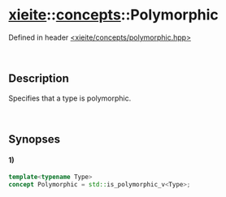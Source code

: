 # [xieite](../../xieite.md)\:\:[concepts](../../concepts.md)\:\:Polymorphic
Defined in header [<xieite/concepts/polymorphic.hpp>](../../../include/xieite/concepts/polymorphic.hpp)

&nbsp;

## Description
Specifies that a type is polymorphic.

&nbsp;

## Synopses
#### 1)
```cpp
template<typename Type>
concept Polymorphic = std::is_polymorphic_v<Type>;
```
